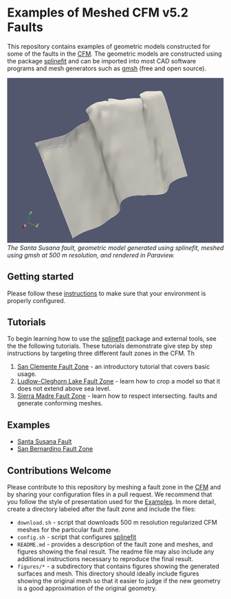 # Examples of Meshed CFM v5.2 Faults

This repository contains examples of geometric models constructed for some of
the faults in the
[CFM](https://www.scec.org/research/cfm). The geometric models are constructed using the package
[splinefit](https://github.com/ooreilly/splinefit) and can be imported into most
CAD software programs and mesh generators such as [gmsh](https://gmsh.info)
(free and open source). 


![](santa_susana/figures/santa_susana_new.png)
*The Santa Susana fault, geometric model generated using splinefit, meshed using
gmsh at 500 m resolution, and rendered in Paraview.*

## Getting started
Please follow these [instructions](start.md) to make sure that your environment is properly
configured.




## Tutorials
To begin learning how to use the [splinefit](https://github.com/ooreilly/splinefit) package and external tools, see the
the following tutorials. These tutorials demonstrate give step by step
instructions by targeting three different fault zones in the CFM. Th

1. [San Clemente Fault Zone](san_clemente/) - an introductory tutorial that covers
   basic usage.
2. [Ludlow-Cleghorn Lake Fault Zone](ludlow_cleghorn/) - learn how to
   crop a model so that it does not extend above sea level.
3. [Sierra Madre Fault Zone](sierra_madre/) - learn how to respect intersecting.
   faults and generate conforming meshes.


## Examples

* [Santa Susana Fault](santa_susana/)
* [San Bernardino Fault Zone](san_bernardino/)


## Contributions Welcome

Please contribute to this repository by meshing a fault zone in the
[CFM](https://www.scec.org/research/cfm) and by sharing your configuration files in
a pull request. We recommend that you follow the style of presentation used for
the [Examples](#examples). In more detail, create a directory labeled after the fault zone
and include the files:
* `download.sh` - script that downloads 500 m resolution regularized CFM meshes
  for the particular fault zone.
* `config.sh` - script that configures [splinefit](https://github.com/ooreilly/splinefit)
* `README.md` - provides a description of the fault zone and meshes, and figures showing
  the final result. The readme file may also include any additional instructions
  necessary to reproduce the final result.
* `figures/*` - a subdirectory that contains figures showing the generated
  surfaces and mesh. This directory should ideally include figures showing the
  original mesh so that it easier to judge if the new geometry is a good
  approximation of the original geometry. 

